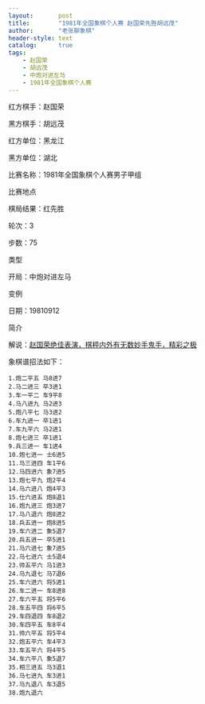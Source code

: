 ```yaml
---
layout:       post
title:        "1981年全国象棋个人赛 赵国荣先胜胡远茂"
author:       "老张聊象棋"
header-style: text
catalog:      true
tags:
    - 赵国荣
    - 胡远茂
    - 中炮对进左马
    - 1981年全国象棋个人赛
---
```

红方棋手：赵国荣

黑方棋手：胡远茂

红方单位：黑龙江

黑方单位：湖北

比赛名称：1981年全国象棋个人赛男子甲组

比赛地点

棋局结果：红先胜

轮次：3

步数：75

类型

开局：中炮对进左马

变例

日期：19810912

简介

解说：[赵国荣绝佳表演，棋枰内外有无数妙手鬼手，精彩之极](https://youtu.be/6AIpWz06mRQ)

象棋谱招法如下：
```
1.炮二平五 马8进7
2.马二进三 卒3进1
3.车一平二 车9平8
4.马八进九 马2进3
5.炮八平七 马3进2
6.车九进一 卒1进1
7.车九平六 马2进1
8.炮七进三 卒1进1
9.兵三进一 车1进4
10.炮七进一 士6进5
11.马三进四 车1平6
12.马四进六 象7进5
13.炮七平九 炮2平4
14.马六进八 炮4平3
15.仕六进五 炮8退1
16.炮九进三 炮3进7
17.马八退六 炮8进2
18.兵五进一 炮8进5
19.车六进二 象5退7
20.兵五进一 卒5进1
21.马六进七 象7进5
22.马七进六 士5退4
23.帅五平六 马1进3
24.马九退七 马7退6
25.车六进六 将5进1
26.车二进一 车8进8
27.车六平五 将5平6
28.车五平四 将6平5
29.车四退四 车8退2
30.车四平五 车8平4
31.帅六平五 将5平4
32.炮五平六 车4平3
33.车五平六 将4平5
34.车六平八 象5退7
35.相三进五 马3退1
36.马七进九 车3进1
37.马九退八 车3退5
38.炮九退六

```
